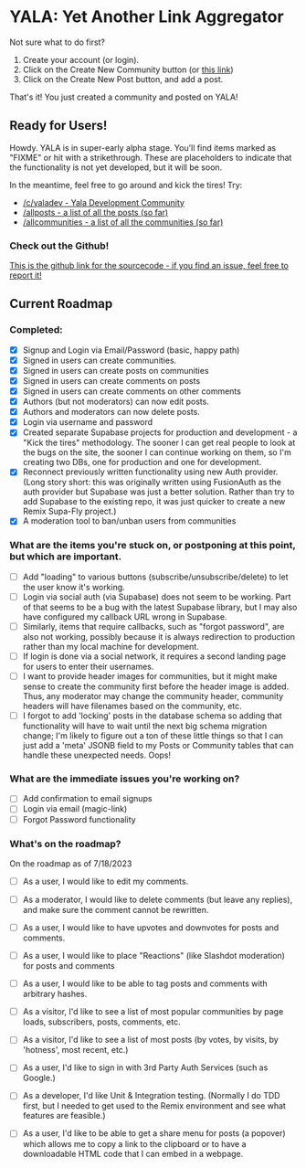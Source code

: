 # YALA: Yet Another Link Aggregator

Not sure what to do first? 

1. Create your account (or login).
2. Click on the Create New Community button (or [this link](/create-community))
3. Click on the Create New Post button, and add a post.  

That's it! You just created a community and posted on YALA!
## Ready for Users!

Howdy. YALA is in super-early alpha stage. You'll find items marked as "FIXME" or hit with a strikethrough.  These are placeholders to indicate that the functionality is not yet developed, but it will be soon.  

In the meantime, feel free to go around and kick the tires! Try:

* [/c/yaladev - Yala Development Community](/c/yaladev)
* [/allposts - a list of all the posts (so far)](/allposts)
* [/allcommunities - a list of all the communities (so far)](/allcommunities)

### Check out the Github!
[This is the github link for the sourcecode - if you find an issue, feel free to report it!](https://github.com/kerryboyko/yala-superfly)

## Current Roadmap

### Completed:

- [x] Signup and Login via Email/Password (basic, happy path)
- [x] Signed in users can create communities.
- [x] Signed in users can create posts on communities
- [x] Signed in users can create comments on posts
- [x] Signed in users can create comments on other comments
- [x] Authors (but not moderators) can now edit posts.
- [x] Authors and moderators can now delete posts. 
- [x] Login via username and password
- [x] Created separate Supabase projects for production and development - a "Kick the tires" methodology. The sooner I can get real people to look at the bugs on the site, the sooner I can continue working on them, so I'm creating two DBs, one for production and one for development.  
- [x] Reconnect previously written functionality using new Auth provider. (Long story short: this was originally written using FusionAuth as the auth provider but Supabase was just a better solution. Rather than try to add Supabase to the existing repo, it was just quicker to create a new Remix Supa-Fly project.)
- [x] A moderation tool to ban/unban users from communities

### What are the items you're stuck on, or postponing at this point, but which are important.

- [ ] Add "loading" to various buttons (subscribe/unsubscribe/delete) to let the user know it's working. 
- [ ] Login via social auth (via Supabase) does not seem to be working.  Part of that seems to be a bug with the latest Supabase library, but I may also have configured my callback URL wrong in Supabase. 
- [ ] Similarly, items that require callbacks, such as "forgot password", are also not working, possibly because it is always redirection to production rather than my local machine for development. 
- [ ] If login is done via a social network, it requires a second landing page for users to enter their usernames. 
- [ ] I want to provide header images for communities, but it might make sense to create the community first before the header image is added. Thus, any moderator may change the community header, community headers will have filenames based on the community, etc. 
- [ ] I forgot to add 'locking' posts in the database schema so adding that functionality will have to wait until the next big schema migration change; I'm likely to figure out a ton of these little things so that I can just add a 'meta' JSONB field to my Posts or Community tables that can handle these unexpected needs.  Oops!

### What are the immediate issues you're working on?

- [ ] Add confirmation to email signups 
- [ ] Login via email (magic-link)
- [ ] Forgot Password functionality

### What's on the roadmap?

On the roadmap as of 7/18/2023

- [ ] As a user, I would like to edit my comments. 
- [ ] As a moderator, I would like to delete comments (but leave any replies), and make sure the comment cannot be rewritten. 
- [ ] As a user, I would like to have upvotes and downvotes for posts and comments. 
- [ ] As a user, I would like to place "Reactions" (like Slashdot moderation) for posts and comments
- [ ] As a user, I would like to be able to tag posts and comments with arbitrary hashes. 
- [ ] As a visitor, I'd like to see a list of most popular communities by page loads, subscribers, posts, comments, etc. 
- [ ] As a visitor, I'd like to see a list of most posts (by votes, by visits, by 'hotness', most recent, etc.)
- [ ] As a user, I'd like to sign in with 3rd Party Auth Services (such as Google.)
- [ ] As a developer, I'd like Unit & Integration testing. (Normally I do TDD first, but I needed to get used to the Remix environment and see what features are feasible.) 
- [ ] As a user, I'd like to be able to get a share menu for posts (a popover) which allows me to copy a link to the clipboard or to have a downloadable HTML code that I can embed in a webpage. 

